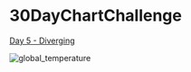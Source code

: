 # 30DayChartChallenge

[Day 5 - Diverging](https://github.com/sejaldavla/30DayChartChallenge/tree/main/2024/05%20-%20Diverging)

![global_temperature](https://github.com/sejaldavla/30DayChartChallenge/assets/77356703/cbb39120-1207-47b3-951f-23a5b576505f)
